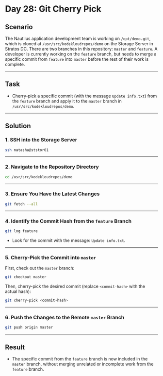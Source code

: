 # Day 28: Git Cherry Pick

## Scenario

The Nautilus application development team is working on `/opt/demo.git`, which is cloned at `/usr/src/kodekloudrepos/demo` on the Storage Server in Stratos DC. There are two branches in this repository: `master` and `feature`. A developer is currently working on the `feature` branch, but needs to merge a specific commit from `feature` into `master` before the rest of their work is complete.

---

## Task

- Cherry-pick a specific commit (with the message `Update info.txt`) from the `feature` branch and apply it to the `master` branch in `/usr/src/kodekloudrepos/demo`.

---

## Solution

### 1. SSH into the Storage Server

```bash
ssh natasha@ststor01
```

---

### 2. Navigate to the Repository Directory

```bash
cd /usr/src/kodekloudrepos/demo
```

---

### 3. Ensure You Have the Latest Changes

```bash
git fetch --all
```

---

### 4. Identify the Commit Hash from the `feature` Branch

```bash
git log feature
```

- Look for the commit with the message: `Update info.txt`.

---

### 5. Cherry-Pick the Commit into `master`

First, check out the `master` branch:

```bash
git checkout master
```

Then, cherry-pick the desired commit (replace `<commit-hash>` with the actual hash):

```bash
git cherry-pick <commit-hash>
```

---

### 6. Push the Changes to the Remote `master` Branch

```bash
git push origin master
```

---

## Result

- The specific commit from the `feature` branch is now included in the `master` branch, without merging unrelated or incomplete work from the `feature` branch.
